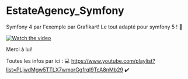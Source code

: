 # EstateAgency_Symfony

Symfony 4 par l'exemple par Grafikart! Le tout adapté pour symfony 5 ! :eyes:

[![Watch the video](https://grafikart.fr/media/resize/1330/750/uploads/attachments/2012/background-273-600a91d39a68f785541997.jpg?s=42de2e28441593e41b2aa05afc7387c8)](https://youtube.com/playlist?list=PLjwdMgw5TTLX7wmorGgfrqI9TcA8nMb29)

Merci à lui!


Toutes les infos par ici :
:computer: https://www.youtube.com/playlist?list=PLjwdMgw5TTLX7wmorGgfrqI9TcA8nMb29 :heavy_check_mark:
